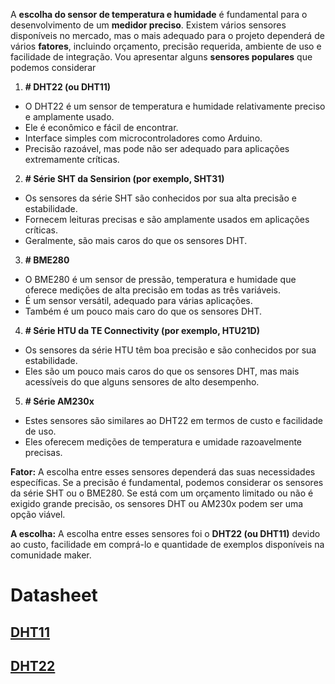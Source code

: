 A **escolha do sensor de temperatura e humidade** é fundamental para o desenvolvimento de um **medidor preciso**. Existem vários sensores disponíveis no mercado, mas o mais adequado para o projeto dependerá de vários **fatores**, incluindo orçamento, precisão requerida, ambiente de uso e facilidade de integração. Vou apresentar alguns **sensores populares** que podemos considerar

1. **# DHT22 (ou DHT11)**
- O DHT22 é um sensor de temperatura e humidade relativamente preciso e amplamente usado.
- Ele é econômico e fácil de encontrar.
- Interface simples com microcontroladores como Arduino.
- Precisão razoável, mas pode não ser adequado para aplicações extremamente críticas.

2. **# Série SHT da Sensirion (por exemplo, SHT31)**
- Os sensores da série SHT são conhecidos por sua alta precisão e estabilidade.
- Fornecem leituras precisas e são amplamente usados em aplicações críticas.
- Geralmente, são mais caros do que os sensores DHT.

3. **# BME280**
- O BME280 é um sensor de pressão, temperatura e humidade que oferece medições de alta precisão em todas as três variáveis.
- É um sensor versátil, adequado para várias aplicações.
- Também é um pouco mais caro do que os sensores DHT.

4. **# Série HTU da TE Connectivity (por exemplo, HTU21D)**
- Os sensores da série HTU têm boa precisão e são conhecidos por sua estabilidade.
- Eles são um pouco mais caros do que os sensores DHT, mas mais acessíveis do que alguns sensores de alto desempenho.

5. **# Série AM230x**
- Estes sensores são similares ao DHT22 em termos de custo e facilidade de uso.
- Eles oferecem medições de temperatura e umidade razoavelmente precisas.

**Fator:**
A escolha entre esses sensores dependerá das suas necessidades específicas. Se a precisão é fundamental, podemos considerar os sensores da série SHT ou o BME280. Se está com um orçamento limitado ou não é exigido grande precisão, os sensores DHT ou AM230x podem ser uma opção viável.

**A escolha:**
A escolha entre esses sensores foi o **DHT22 (ou DHT11)** devido ao custo, facilidade em comprá-lo e quantidade de exemplos disponíveis na comunidade maker.

# **Datasheet**

## [**DHT11**](https://pdf1.alldatasheet.com/datasheet-pdf/view/1440068/ETC/DHT11.html)

## [**DHT22**](https://pdf1.alldatasheet.com/datasheet-pdf/view/1132459/ETC2/DHT22.html)
